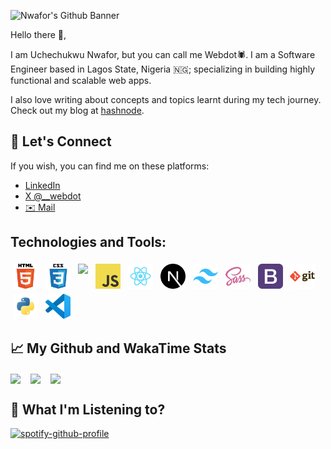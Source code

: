 ![Nwafor's Github Banner](https://res.cloudinary.com/webdot/image/upload/v1616273413/twitter-banner_1_eimahk.png)

Hello there :wave:,

I am Uchechukwu Nwafor, but you can call me Webdot🕷️. I am a Software Engineer based in Lagos State, Nigeria 🇳🇬; specializing in building highly functional and scalable web apps.

I also love writing about concepts and topics learnt during my tech journey. Check out my blog at [hashnode](https://nwaforuchechukwu.hashnode.dev/).

## :handshake:   Let's Connect
If you wish, you can find me on these platforms:

- [LinkedIn](https://linkedin.com/in/nwaforuchechukwu)
- [X @__webdot](https://twitter.com/__webdot)
- [✉️ Mail](mailto:nwaforuchechukwu2007@gmail.com)

## Technologies and Tools:
<p align="left">
<img src="https://raw.githubusercontent.com/github/explore/80688e429a7d4ef2fca1e82350fe8e3517d3494d/topics/html/html.png" alt="html" height="40" style="vertical-align:top; margin:4px" />
<img src="https://raw.githubusercontent.com/github/explore/80688e429a7d4ef2fca1e82350fe8e3517d3494d/topics/css/css.png" alt="css" height="40" style="vertical-align:top; margin:4px" />
<img src="https://cdn.jsdelivr.net/gh/devicons/devicon/icons/typescript/typescript-original.svg" height="40" style="vertical-align:top; margin:4px" />
<img src="https://raw.githubusercontent.com/github/explore/80688e429a7d4ef2fca1e82350fe8e3517d3494d/topics/javascript/javascript.png" alt="Javascript" height="40" style="vertical-align:top; margin:4px" />
<img src="https://raw.githubusercontent.com/github/explore/80688e429a7d4ef2fca1e82350fe8e3517d3494d/topics/react/react.png" alt="React js" height="40" style="vertical-align:top; margin:4px" />
<img src="https://github.com/devicons/devicon/blob/v2.16.0/icons/nextjs/nextjs-plain.svg" height="40" style="vertical-align:top; margin:4px"/>    
<img src="https://github.com/devicons/devicon/blob/v2.16.0/icons/tailwindcss/tailwindcss-original.svg" height="40" style="vertical-align:top; margin:4px"/>
<img src="https://raw.githubusercontent.com/github/explore/80688e429a7d4ef2fca1e82350fe8e3517d3494d/topics/sass/sass.png" alt="sass" height="40" style="vertical-align:top; margin:4px" />
<img src="https://raw.githubusercontent.com/github/explore/80688e429a7d4ef2fca1e82350fe8e3517d3494d/topics/bootstrap/bootstrap.png" alt="bootstrap" height="40" style="vertical-align:top; margin:4px" />
<img src="https://raw.githubusercontent.com/github/explore/80688e429a7d4ef2fca1e82350fe8e3517d3494d/topics/git/git.png" alt="git" height="40" style="vertical-align:top; margin:4px" />
<img src="https://raw.githubusercontent.com/github/explore/80688e429a7d4ef2fca1e82350fe8e3517d3494d/topics/python/python.png" alt="Python" height="40" style="vertical-align:top; margin:4px" />
<img src="https://raw.githubusercontent.com/github/explore/80688e429a7d4ef2fca1e82350fe8e3517d3494d/topics/visual-studio-code/visual-studio-code.png" alt="VS Code" height="40" style="vertical-align:top; margin:4px" />
</p>

## :chart_with_upwards_trend:  My Github and WakaTime Stats
<div style="display:flex;flex-direction:row;gap:16px;flex-wrap:wrap;">
  <a href="#" style="display:block">
    <img align="center" src="https://github-readme-stats.vercel.app/api?username=webdott&show_icons=true&theme=radical&border_radius=2" height="200" />
  </a>
  <a href="#" style="display:block">
    <img align="center" src="https://github-readme-stats.vercel.app/api/top-langs/?username=webdott&theme=radical&border_radius=2" height="200" />
  </a>
  <a href="#" style="display:block">
    <img align="center" src="https://github-readme-stats.vercel.app/api/wakatime?username=webdot&theme=radical&border_radius=2" height="200" />
  </a>
</div>

## 🎵 What I'm Listening to?
[![spotify-github-profile](https://spotify-github-profile.kittinanx.com/api/view?uid=eyl8ia59t98sycrxzotbekbdj&cover_image=true&theme=novatorem&show_offline=true&background_color=121212&interchange=false&bar_color=ab4eb1&bar_color_cover=false)](https://spotify-github-profile.kittinanx.com/api/view?uid=eyl8ia59t98sycrxzotbekbdj&redirect=true)
